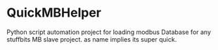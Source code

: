 # QuickMBHelper
Python script automation project for loading modbus Database for any stuffbits MB slave project. as name implies its super quick.
